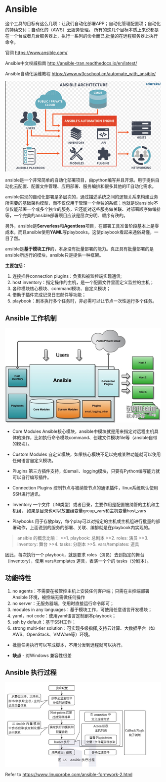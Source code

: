 # Ansible

这个工具的目标有这么几项：让我们自动化部署APP；自动化管理配置项；自动化的持续交付；自动化的（AWS）云服务管理。
所有的这几个目标本质上来说都是在一个台或者几台服务器上，执行一系列的命令而已,批量的在远程服务器上执行命令。

官网
<https://www.ansible.com/>

Ansible中文权威指南
<http://ansible-tran.readthedocs.io/en/latest/>

Ansible自动化运维教程
<https://www.w3cschool.cn/automate_with_ansible/>

![ansible](./_images/Ansible-基础-1.png)

ansible是一个非常简单的自动化部署项目，由python编写并且开源。用于提供自动化云配置、配置文件管理、应用部署、服务编排和很多其他的IT自动化需求。

ansible实现的自动化部署是多层次的，通过描述系统之间的逻辑关系来构建业务所需要的基础架构模型，而不仅仅用于管理一个单独的系统；也就是说ansible不仅仅能部署一个或多个独立的服务，它还能对这些服务做关联、对部署顺序做编排等，一个完美的ansible部署项目应该是层次分明、顺序有秩的。

另外，ansible是**Serverless**和**Agentless**项目，在部署工具准备阶段基本上是零成本，而且ansible使用**YAML**写playbooks，这使playbook看起来通俗易懂，一目了然。

ansible是**基于模块工作**的，本身没有批量部署的能力。真正具有批量部署的是ansible所运行的模块，ansible只是提供一种框架。

**主要包括：**

1. 连接插件connection plugins：负责和被监控端实现通信;
2. host inventory：指定操作的主机，是一个配置文件里面定义监控的主机；
3. 各种模块核心模块、command模块、自定义模块；
4. 借助于插件完成记录日志邮件等功能；
5. playbook：剧本执行多个任务时，非必需可以让节点一次性运行多个任务。

## Ansible 工作机制

![ansible](./_images/Ansible-基础-2.jpg)

+ Core Modules
Ansible核心模块，ansible中模块就是用来指定对远程主机具体的操作，比如执行命令模块command、创建文件模块file等（ansible自带的模块）。

+ Custom Modules
自定义模块，如果核心模块不足以完成某种功能就可以使用任何语言自定义模块。

+ Plugins
第三方插件支持，如email、logging模块，只要有Python编写能力就可以自行编写插件。

+ Connection Plugins
控制节点与被纳管节点的通讯插件，linux系统默认使用SSH进行通讯。

+ Inventory
一个文件（INI类型）或者目录，主要作用是配置被纳管的主机和主机组，
如果是目录也可以放置组变量group_vars和主机变量host_vars

+ Playbooks
用于存放play，每个play可以对指定的主机或主机组进行批量的部署动作，上面说到的服务的部署、关联、编排就是在playbook内实现的。

>ansible 的概念比喻：
    >>1. playbook: 总剧本
    >>2. roles: 演员
    >>3. inventory: 舞台
    >>4. tasks: 分剧本
    >>5. vars/templates: 道具

因此，每次执行一个 playbook，就是要求 roles（演员）去到指定的舞台（inventory），使用 vars/templates 道具，表演一个个的 tasks（分剧本）。

## 功能特性

1. no agents：不需要在被管控主机上安装任何客户端；只需在主控端部署 Ansible 环境，被控端无需做任何操作
2. no server：无服务器端，使用时直接运行命令即可；
3. modules in any languages：基于模块工作，可使用任意语言开发模块；
4. yaml，not code：使用yaml语言定制剧本playbook；
5. ssh by default：基于SSH工作；
6. strong multi-tier solution：可实现多级指挥,支持云计算、大数据平台（如AWS、OpenStack、VMWare等）环境。

+ 批量任务执行可以写成脚本，不用分发到远程就可以执行。

+ **缺点** - 对Windows 兼容性很差

## Ansible 执行过程

![ansible-执行过程](./_images/Ansible-基础-3.png)

Refer to <https://www.linuxprobe.com/ansible-formwork-2.html> 
